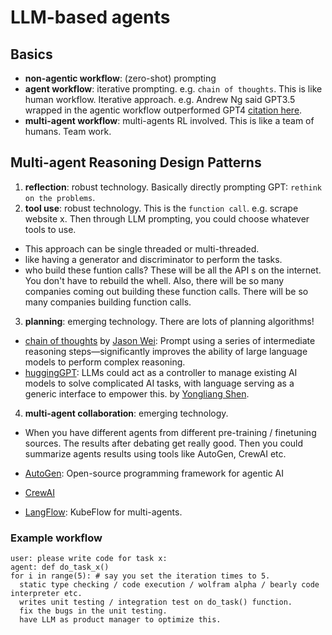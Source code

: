 # LLM-based agents

## Basics
- **non-agentic workflow**: (zero-shot) prompting
- **agent workflow**: iterative prompting. e.g. `chain of thoughts`. This is like human workflow. Iterative approach.
  e.g. Andrew Ng said GPT3.5 wrapped in the agentic workflow outperformed GPT4 [citation here](https://www.youtube.com/watch?v=sal78ACtGTc).
- **multi-agent workflow**: multi-agents RL involved. This is like a team of humans. Team work.

## Multi-agent Reasoning Design Patterns
1. **reflection**: robust technology. Basically directly prompting GPT: `rethink on the problems`. 
2. **tool use**: robust technology. This is the `function call`. e.g. scrape website x. Then through LLM prompting, you could choose whatever tools to use.

- This approach can be single threaded or multi-threaded.
- like having a generator and discriminator to perform the tasks.
- who build these funtion calls? These will be all the API s on the internet. You don't have to rebuild the whell. Also, there will be so many companies coming out building these function calls. There will be so many companies building function calls.
3. **planning**: emerging technology. There are lots of planning algorithms!
- [chain of thoughts](https://arxiv.org/abs/2201.11903) by [Jason Wei](https://www.jasonwei.net/): Prompt using a series of intermediate reasoning
steps—significantly improves the ability of large language models to perform complex reasoning.
- [huggingGPT](https://arxiv.org/pdf/2303.17580): LLMs could act as a controller to manage existing AI models to
solve complicated AI tasks, with language serving as a generic interface to empower this. by [Yongliang Shen](https://scholar.google.com/citations?user=UT3NzFAAAAAJ&hl=zh-CN).
4. **multi-agent collaboration**: emerging technology.
- When you have different agents from different pre-training / finetuning sources. The results after debating get really good. Then you could summarize agents results using tools like AutoGen, CrewAI etc.

- [AutoGen](https://microsoft.github.io/autogen/): Open-source programming framework for agentic AI
- [CrewAI](https://www.crewai.com/)
- [LangFlow](https://www.youtube.com/@Langflow): KubeFlow for multi-agents.

### Example workflow
```
user: please write code for task x:
agent: def do_task_x()
for i in range(5): # say you set the iteration times to 5.
  static type checking / code execution / wolfram alpha / bearly code interpreter etc. 
  writes unit testing / integration test on do_task() function.
  fix the bugs in the unit testing.
  have LLM as product manager to optimize this.
```

  
